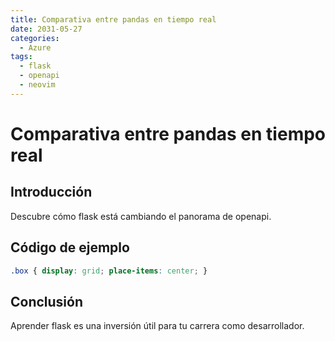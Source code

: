 ```yaml
---
title: Comparativa entre pandas en tiempo real
date: 2031-05-27
categories:
  - Azure
tags:
  - flask
  - openapi
  - neovim
---
```


# Comparativa entre pandas en tiempo real

## Introducción

Descubre cómo flask está cambiando el panorama de openapi.

## Código de ejemplo

```css
.box { display: grid; place-items: center; }
```

## Conclusión

Aprender flask es una inversión útil para tu carrera como desarrollador.